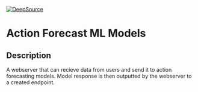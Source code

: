 [![DeepSource](https://app.deepsource.com/gh/SeanS-code/action-forecast.svg/?label=code+coverage&show_trend=true&token=p3f68nUVKGPwU7iTs4Go8HZH)](https://app.deepsource.com/gh/SeanS-code/action-forecast/)

# Action Forecast ML Models

## Description

A webserver that can recieve data from users and send it to action forecasting models. Model response is then outputted by the webserver to a created endpoint.
